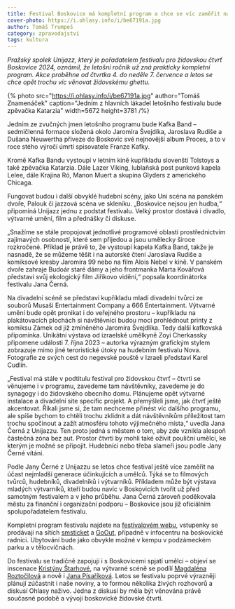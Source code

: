 ```yaml
---
title: Festival Boskovice má kompletní program a chce se víc zaměřit na židovskou čtvrť
cover-photo: https://i.ohlasy.info/i/be67191a.jpg
author: Tomáš Trumpeš
category: zpravodajství
tags: kultura
---
```


*Pražský spolek Unijazz, který je pořadatelem festivalu pro židovskou čtvrť Boskovice 2024, oznámil, že letošní ročník už zná prakticky kompletní program. Akce proběhne od čtvrtka 4. do neděle 7. července a letos se chce opět trochu víc věnovat židovskému ghettu.*

{% photo src="https://i.ohlasy.info/i/be67191a.jpg" author="Tomáš Znamenáček" caption="Jedním z hlavních lákadel letošního festivalu bude zpěvačka Katarzia" width=5672 height=3781 /%}

Jedním ze zvučných jmen letošního programu bude Kafka Band – sedmičlenná formace složená okolo Jaromíra Švejdíka, Jaroslava Rudiše a Dušana Neuwertha přiveze do Boskovic své nejnovější album Proces, a to v roce stého výročí úmrtí spisovatele Franze Kafky.

Kromě Kafka Bandu vystoupí v letním kině kupříkladu slovenští Tolstoys a také zpěvačka Katarzia. Dále Lazer Viking, lublaňská post punková kapela Lelee, dále Krajina Ró, Manon Muert a skupina Glyders z amerického Chicaga.

Fungovat budou i další obvyklé hudební scény, jako Uni scéna na panském dvoře, Palouk či jazzová scéna ve skleníku. „Boskovice nejsou jen hudba,“ připomíná Unijazz jednu z podstat festivalu. Velký prostor dostává i divadlo, výtvarné umění, film a přednášky či diskuse. 

„Snažíme se stále propojovat jednotlivé programové oblasti prostřednictvím zajímavých osobností, které sem přijedou a jsou umělecky široce rozkročené. Příklad je právě to, že vystoupí kapela Kafka Band, takže je nasnadě, že se můžeme těšit i na autorské čtení Jaroslava Rudiše a komiksové kresby Jaromíra 99 nebo na film Alois Nebel v kině. V panském dvoře zahraje Budoár staré dámy a jeho frontmanka Marta Kovářová představí svůj ekologický film Jiříkovo vidění,“ popsala koordinátorka festivalu Jana Černá.

Na divadelní scéně se představí kupříkladu mladí divadelní tvůrci ze souborů Musaši Entertainment Company a 666 Entertainment. Výtvarné umění bude opět pronikat i do veřejného prostoru – kupříkladu na plakátovacích plochách si návštěvníci budou moci prohlédnout printy z komiksu Zámek od již zmíněného Jaromíra Švejdlíka. Tedy další kafkovská připomínka. Unikátní výstava od izraelské umělkyně Zoyi Cherkassky připomene události 7. října 2023 – autorka výrazným grafickým stylem zobrazuje mimo jiné teroristické útoky na hudebním festivalu Nova. Fotografie ze svých cest do negevské pouště v Izraeli představí Karel Cudlín.

„Festival má stále v podtitulu festival pro židovskou čtvrť – čtvrti se věnujeme i v programu, zavedeme tam návštěvníky, zavedeme je do synagogy i do židovského obecního domu. Plánujeme opět výtvarné instalace a divadelní site specific projekt. A přemýšleli jsme, jak čtvrť ještě akcentovat. Říkali jsme si, že tam nechceme přinést víc dalšího programu, ale spíše bychom to chtěli trochu zklidnit a dát návštěvníkům příležitost tam trochu spočinout a zažít atmosféru tohoto výjimečného místa,“ uvedla Jana Černá z Unijazzu. Ten proto jedná s městem o tom, aby zde vznikla alespoň částečná zóna bez aut. Prostor čtvrti by mohli také oživit pouliční umělci, ke kterým je možné se připojit. Hudebníci nebo třeba slameři jsou podle Jany Černé vítáni.

Podle Jany Černé z Unijazzu se letos chce festival ještě více zaměřit na účast nejmladší generace účinkujících a umělců. Týká se to filmových tvůrců, hudebníků, divadelníků i výtvarníků. Příkladem může být výstava mladých výtvarníků, kteří budou navíc v Boskovicích tvořit už před samotným festivalem a v jeho průběhu. Jana Černá zároveň poděkovala městu za finanční i organizační podporu – Boskovice jsou již oficiálním spolupořadatelem festivalu.

Kompletní program festivalu najdete na [festivalovém webu](https://www.boskovice-festival.cz/cs), vstupenky se prodávají na sítích [smsticket](https://www.smsticket.cz/vstupenky/37446-boskovice-festival-pro-zidovskou-ctvrt-2024-ruzna-mista-boskovice) a [GoOut](https://goout.net/cs/festival-boskovice-2024/szkbxsw/), případně v infocentru na boskovické radnici. Ubytování bude jako obvykle možné v kempu v podzámeckém parku a v tělocvičnách.

Do festivalu se tradičně zapojují i s Boskovicemi spjatí umělci – objeví se inscenace [Kristýny Štarhové](https://ohlasy.info/clanky/2023/10/kultura.html), na výtvarné scéně se podílí [Magdaléna Roztočilová](https://ohlasy.info/clanky/2019/07/rozhovor-roztocilova.html) a nově i [Jana Písaříková](https://ohlasy.info/clanky/2023/03/kultura-blansko.html). Letos se festivalu poprvé výrazněji plánují zúčastnit i naše noviny, a to formou několika živých rozhovorů a diskusí Ohlasy naživo. Jedna z diskusí by měla být věnována právě současné podobě a vývoji boskovické židovské čtvrti.